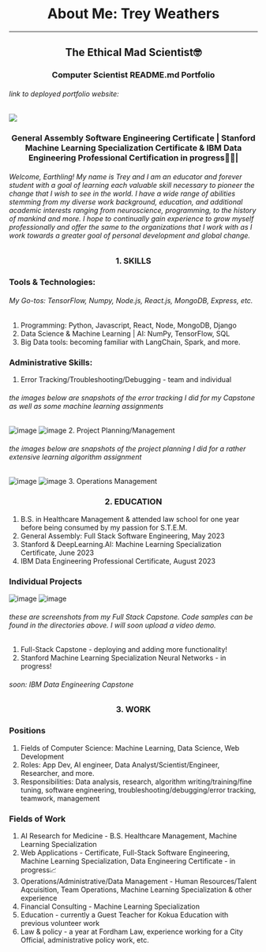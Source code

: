 <h1 align="center">
About Me: Trey Weathers
</h1>
<hr> </hr>

<h2 align="center">
The Ethical Mad Scientist🤓
</h2>

<h3 align="center">
Computer Scientist README.md Portfolio
</h3>

###### link to deployed portfolio website:

<img src="https://i.postimg.cc/FRWr6HHD/funny-urkey.webp" align="center"> 
</img>

<h3 align="center">
General Assembly Software Engineering Certificate | Stanford Machine Learning Specialization Certificate & IBM Data Engineering Professional Certification in progress🧑‍💻|
</h3>

###### Welcome, Earthling! My name is Trey and I am an educator and forever student with a goal of learning each valuable skill necessary to pioneer the change that I wish to see in the world. I have a wide range of abilities stemming from my diverse work background, education, and additional academic interests ranging from neuroscience, programming, to the history of mankind and more. I hope to continually gain experience to grow myself professionally and offer the same to the organizations that I work with as I work towards a greater goal of personal development and global change.

<h3 align="center">
1. SKILLS
</h3>

### Tools & Technologies:
###### My Go-tos: TensorFlow, Numpy, Node.js, React.js, MongoDB, Express, etc.
1. Programming: Python, Javascript, React, Node, MongoDB, Django
2. Data Science & Machine Learning | AI: NumPy, TensorFlow, SQL
4. Big Data tools: becoming familiar with LangChain, Spark, and more. 

### Administrative Skills:
1. Error Tracking/Troubleshooting/Debugging - team and individual
###### the images below are snapshots of the error tracking I did for my Capstone as well as some machine learning assignments
![image](https://i.imgur.com/ZMeXgZ0.jpg)
![image](https://i.postimg.cc/N0Kqp4CT/Image-5-31-23-at-3-38-PM.jpg)
2. Project Planning/Management
###### the images below are snapshots of the project planning I did for a rather extensive learning algorithm assignment
![image](https://i.postimg.cc/hjxFqGBt/Image-5-31-23-at-3-37-PM.jpg)
![image](https://i.postimg.cc/CKrkkjzz/Image-5-31-23-at-3-37-PM-1.jpg)
3. Operations Management

<h3 align="center">
2. EDUCATION
</h3>

1. B.S. in Healthcare Management & attended law school for one year before being consumed by my passion for S.T.E.M.
2. General Assembly: Full Stack Software Engineering, May 2023
3. Stanford & DeepLearning.AI: Machine Learning Specialization Certificate, June 2023
4. IBM Data Engineering Professional Certificate, August 2023

### Individual Projects
![image](https://i.imgur.com/9qRZRqA.jpg)
![image](https://i.imgur.com/QDDD5Vu.jpg)

###### these are screenshots from my Full Stack Capstone. Code samples can be found in the directories above. I will soon upload a video demo.

1. Full-Stack Capstone - deploying and adding more functionality!
2. Stanford Machine Learning Specialization Neural Networks - in progress!
###### soon: IBM Data Engineering Capstone

<h3 align="center">
3. WORK
</h3>

### Positions
1. Fields of Computer Science: Machine Learning, Data Science, Web Development
2. Roles: App Dev, AI engineer, Data Analyst/Scientist/Engineer, Researcher, and more.
3. Responsibilities: Data analysis, research, algorithm writing/training/fine tuning, software engineering, troubleshooting/debugging/error tracking, teamwork, management

### Fields of Work
1. AI Research for Medicine -  B.S. Healthcare Management, Machine Learning Specialization
2. Web Applications - Certificate, Full-Stack Software Engineering, Machine Learning Specialization, Data Engineering Certificate - in progress📈
3. Operations/Administrative/Data Management - Human Resources/Talent Aqcuisition, Team Operations, Machine Learning Specialization & other experience
4. Financial Consulting - Machine Learning Specialization
5. Education - currently a Guest Teacher for Kokua Education with previous volunteer work
6. Law & policy - a year at Fordham Law, experience working for a City Official, administrative policy work, etc.
